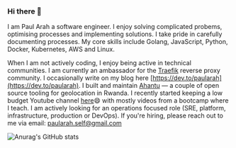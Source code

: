 
### Hi there 👋
I am Paul Arah a software engineer. I enjoy solving complicated probems, optimising processes and implementing solutions. I take pride in carefully documenting processes. My core skills include Golang, JavaScript, Python, Docker, Kubernetes, AWS and Linux.  

When I am not actively coding, I enjoy being active in technical communities. I am currently an ambassador for the [Traefik](https://traefik.io/) reverse proxy community. I occasionally write on my blog here [https://dev.to/paularah](https://dev.to/paularah). I built and maintain [Ahantu](https://github.com/Ahantu) — a couple of open source tooling for geolocation in Rwanda. I recently started keeping a low budget Youtube channel [here](https://www.youtube.com/channel/UCgLDHwAR153t_Yv2cIi3z0g)😄 with mostly videos from a bootcamp where I teach. I am actively looking for an operations focused role (SRE, platform, infrastructure, production or DevOps). If you're hiring, please reach out to me via email: [paularah.self@gmail.com](mailto:paularah.self@gmail.com) 



![Anurag's GitHub stats](https://github-readme-stats.vercel.app/api?username=paularah&count_private=true&show_icons=true&theme=radical)

